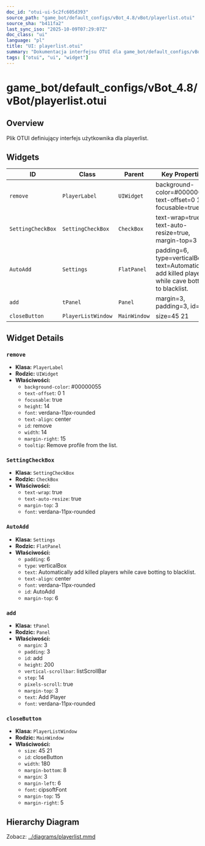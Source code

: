 ```yaml
---
doc_id: "otui-ui-5c2fc605d393"
source_path: "game_bot/default_configs/vBot_4.8/vBot/playerlist.otui"
source_sha: "b411fa2"
last_sync_iso: "2025-10-09T07:29:07Z"
doc_class: "ui"
language: "pl"
title: "UI: playerlist.otui"
summary: "Dokumentacja interfejsu OTUI dla game_bot/default_configs/vBot_4.8/vBot/playerlist.otui"
tags: ["otui", "ui", "widget"]
---
```


# game_bot/default_configs/vBot_4.8/vBot/playerlist.otui

## Overview

Plik OTUI definiujący interfejs użytkownika dla playerlist.

## Widgets

| ID | Class | Parent | Key Properties |
|----|-------|--------|----------------|
| `remove` | `PlayerLabel` | `UIWidget` | background-color=#00000055, text-offset=0 1, focusable=true |
| `SettingCheckBox` | `SettingCheckBox` | `CheckBox` | text-wrap=true, text-auto-resize=true, margin-top=3 |
| `AutoAdd` | `Settings` | `FlatPanel` | padding=6, type=verticalBox, text=Automatically add killed players while cave botting to blacklist. |
| `add` | `tPanel` | `Panel` | margin=3, padding=3, id=add |
| `closeButton` | `PlayerListWindow` | `MainWindow` | size=45 21 |

## Widget Details

### `remove`

- **Klasa:** `PlayerLabel`
- **Rodzic:** `UIWidget`
- **Właściwości:**
  - `background-color`: #00000055
  - `text-offset`: 0 1
  - `focusable`: true
  - `height`: 14
  - `font`: verdana-11px-rounded
  - `text-align`: center
  - `id`: remove
  - `width`: 14
  - `margin-right`: 15
  - `tooltip`: Remove profile from the list.

### `SettingCheckBox`

- **Klasa:** `SettingCheckBox`
- **Rodzic:** `CheckBox`
- **Właściwości:**
  - `text-wrap`: true
  - `text-auto-resize`: true
  - `margin-top`: 3
  - `font`: verdana-11px-rounded

### `AutoAdd`

- **Klasa:** `Settings`
- **Rodzic:** `FlatPanel`
- **Właściwości:**
  - `padding`: 6
  - `type`: verticalBox
  - `text`: Automatically add killed players while cave botting to blacklist.
  - `text-align`: center
  - `font`: verdana-11px-rounded
  - `id`: AutoAdd
  - `margin-top`: 6

### `add`

- **Klasa:** `tPanel`
- **Rodzic:** `Panel`
- **Właściwości:**
  - `margin`: 3
  - `padding`: 3
  - `id`: add
  - `height`: 200
  - `vertical-scrollbar`: listScrollBar
  - `step`: 14
  - `pixels-scroll`: true
  - `margin-top`: 3
  - `text`: Add Player
  - `font`: verdana-11px-rounded

### `closeButton`

- **Klasa:** `PlayerListWindow`
- **Rodzic:** `MainWindow`
- **Właściwości:**
  - `size`: 45 21
  - `id`: closeButton
  - `width`: 180
  - `margin-bottom`: 8
  - `margin`: 3
  - `margin-left`: 6
  - `font`: cipsoftFont
  - `margin-top`: 15
  - `margin-right`: 5

## Hierarchy Diagram

Zobacz: [../diagrams/playerlist.mmd](../diagrams/playerlist.mmd)
